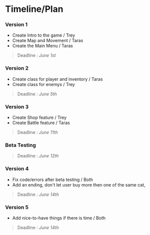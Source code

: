 # Timeline/Plan
### Version 1
- Create Intro to the game / Trey
- Create Map and Movement / Taras
- Create the Main Menu / Taras
> Deadline : _June 1st_

### Version 2
- Create class for player and inventory / Taras
- Create class for enemys / Trey
> Deadline : _June 5th_

### Version 3
- Create Shop feature / Trey
- Create Battle feature / Taras
> Deadline : _June 11th_

### Beta Testing
> Deadline : _June 12th_

### Version 4 
- Fix code/errors after beta testing / Both
- Add an ending, don't let user buy more then one of the same cat, 
> Deadline : _June 14th_

### Version 5
- Add nice-to-have things if there is time / Both
>Deadline : _June 14th_
  